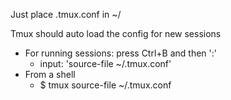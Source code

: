 Just place .tmux.conf in ~/

Tmux should auto load the config for new sessions

- For running sessions: press Ctrl+B and then ':'
  - input: 'source-file ~/.tmux.conf'
- From a shell
  - $ tmux source-file ~/.tmux.conf
